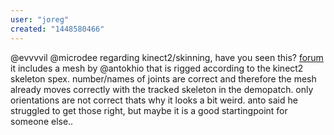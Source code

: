 ```yaml
---
user: "joreg"
created: "1448580466"
---
```


@evvvvil @microdee 
regarding kinect2/skinning, have you seen this? [forum](forum)
it includes a mesh by @antokhio that is rigged according to the kinect2 skeleton spex. number/names of joints are correct and therefore the mesh already moves correctly with the tracked skeleton in the demopatch. only orientations are not correct thats why it looks a bit weird. anto said he struggled to get those right, but maybe it is a good startingpoint for someone else..
